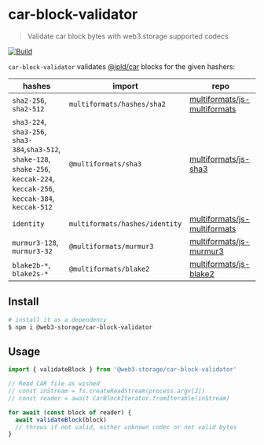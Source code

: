 # car-block-validator

> Validate car block bytes with web3.storage supported codecs

[![Build](https://github.com/web3-storage/car-block-validator/actions/workflows/main.yml/badge.svg)](https://github.com/web3-storage/car-block-validator/actions/workflows/main.yml)

`car-block-validator` validates [@ipld/car](https://github.com/ipld/js-car) blocks for the given hashers:

| hashes                                                                                                                          | import                         | repo                                                                                                               |
| ------------------------------------------------------------------------------------------------------------------------------- | ------------------------------ | ------------------------------------------------------------------------------------------------------------------ |
| `sha2-256`, `sha2-512`                                                                                                          | `multiformats/hashes/sha2`     | [multiformats/js-multiformats](https://github.com/multiformats/js-multiformats/tree/master/src/hashes)             |
| `sha3-224`, `sha3-256`, `sha3-384`,`sha3-512`, `shake-128`, `shake-256`, `keccak-224`, `keccak-256`, `keccak-384`, `keccak-512` | `@multiformats/sha3`           | [multiformats/js-sha3](https://github.com/multiformats/js-sha3)                                                    |
| `identity`                                                                                                                      | `multiformats/hashes/identity` | [multiformats/js-multiformats](https://github.com/multiformats/js-multiformats/tree/master/src/hashes/identity.js) |
| `murmur3-128`, `murmur3-32`                                                                                                     | `@multiformats/murmur3`        | [multiformats/js-murmur3](https://github.com/multiformats/js-murmur3)                                              |
| `blake2b-*`, `blake2s-*`                                                                                                        | `@multiformats/blake2`         | [multiformats/js-blake2](https://github.com/multiformats/js-blake2)                                                |

## Install

```sh
# install it as a dependency
$ npm i @web3-storage/car-block-validator
```

## Usage

```js
import { validateBlock } from '@web3-storage/car-block-validator'

// Read CAR file as wished
// const inStream = fs.createReadStream(process.argv[2])
// const reader = await CarBlockIterator.fromIterable(inStream)

for await (const block of reader) {
  await validateBlock(block)
  // throws if not valid, either unknown codec or not valid bytes
}
```
